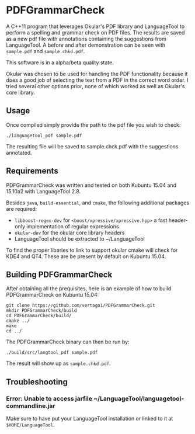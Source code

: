 # PDFGrammarCheck

A C++11 program that leverages Okular's PDF library and LanguageTool to perform
a spelling and grammar check on PDF files. The results are saved as a new pdf
file with annotations containing the suggestions from LanguageTool. A before and
after demonstration can be seen with `sample.pdf` and `sample.chkd.pdf`.

This software is in a alpha/beta quality state.

Okular was chosen to be used for handling the PDF functionality because it does
a good job of selecting the text from a PDF in the correct word order. I tried
several other options prior, none of which worked as well as Okular's core
library.

## Usage

Once compiled simply provide the path to the pdf file you wish to check:

    ./languagetool_pdf sample.pdf

The resulting file will be saved to sample.chck.pdf with the suggestions
annotated.

## Requirements

PDFGrammarCheck was written and tested on both Kubuntu 15.04 and 15.10a2 with
LanguageTool 2.8.

Besides `java`, `build-essential`, and `cmake`, the following additional packages are
required:

* `libboost-regex-dev` for `<boost/xpressive/xpressive.hpp>` a fast header-only
implementation of regular expressions
* `okular-dev` for the okular core library headers
* LanguageTool should be extracted to ~/LanguageTool

To find the proper libaries to link to support okular cmake will check for KDE4
and QT4. These are be present by default on Kubuntu 15.04.

## Building PDFGrammarCheck

After obtaining all the prequisites, here is an example of how to build
PDFGrammarCheck on Kubuntu 15.04:

    git clone https://github.com/vertago1/PDFGrammarCheck.git
    mkdir PDFGrammarCheck/build
    cd PDFGrammarCheck/build/
    cmake ../
    make
    cd ../

The PDFGrammarCheck binary can then be run by:

    ./build/src/langtool_pdf sample.pdf

The result will show up as `sample.chkd.pdf`.

## Troubleshooting

### Error: Unable to access jarfile ~/LanguageTool/languagetool-commandline.jar

Make sure to have put your LanguageTool installation or linked to it at
`$HOME/LanguageTool`.